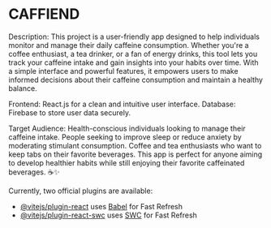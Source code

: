 # CAFFIEND

Description:
This project is a user-friendly app designed to help individuals monitor and manage their daily caffeine consumption. Whether you're a coffee enthusiast, a tea drinker, or a fan of energy drinks, this tool lets you track your caffeine intake and gain insights into your habits over time. With a simple interface and powerful features, it empowers users to make informed decisions about their caffeine consumption and maintain a healthy balance.

Frontend: React.js for a clean and intuitive user interface.
Database: Firebase to store user data securely.

Target Audience:
Health-conscious individuals looking to manage their caffeine intake.
People seeking to improve sleep or reduce anxiety by moderating stimulant consumption.
Coffee and tea enthusiasts who want to keep tabs on their favorite beverages.
This app is perfect for anyone aiming to develop healthier habits while still enjoying their favorite caffeinated beverages. ☕✨

Currently, two official plugins are available:

- [@vitejs/plugin-react](https://github.com/vitejs/vite-plugin-react/blob/main/packages/plugin-react/README.md) uses [Babel](https://babeljs.io/) for Fast Refresh
- [@vitejs/plugin-react-swc](https://github.com/vitejs/vite-plugin-react-swc) uses [SWC](https://swc.rs/) for Fast Refresh
